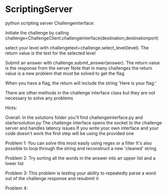 # ScriptingServer
python scripting server
Challengeinterface:

Initiate the challenge by calling challenge=ChallengeClient.challengeinterface(destination,destinationport)

select your level with challengetext=challenge.select_level(level). The return value is the text for the selected level

Submit an answer with challenge.submit_answer(answer). The return value is the response from the server
Note that in many challenges the return value is a new problem that must be solved to get the flag

When you have a flag, the return will include the string 'Here is your flag:' 

There are other methods in the challenge interface class but they are not necessary to solve any problems


Hints:

Overall:
In the solutions folder you'll find challengeinterface.py and startersolution.py
The challenge interface opens the socket to the challenge server and handles latency issues
If you write your own interface and your code doesn't work the first step will be using the provided one

Problem 1:
You can solve this most easily using regex or a filter
It's also possible to loop through the string and reconstruct a new 'cleaned' string

Problem 2:
Try sorting all the words in the answer into an upper list and a lower list

Problem 3:
This problem is testing your ability to repeatedly parse a word out of the challenge response and resubmit it

Problem 4:
